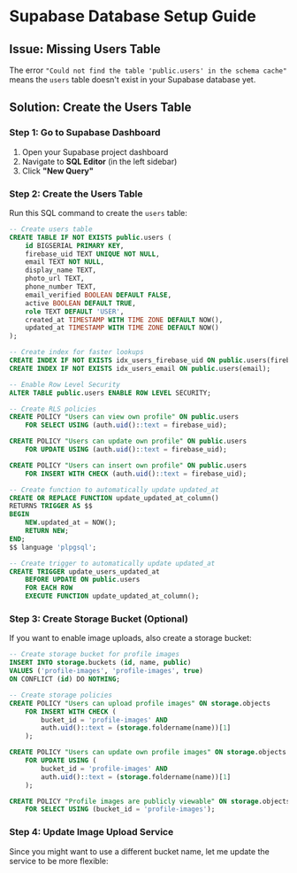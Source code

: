 # Supabase Database Setup Guide

## Issue: Missing Users Table

The error `"Could not find the table 'public.users' in the schema cache"` means the `users` table doesn't exist in your Supabase database yet.

## Solution: Create the Users Table

### Step 1: Go to Supabase Dashboard

1. Open your Supabase project dashboard
2. Navigate to **SQL Editor** (in the left sidebar)
3. Click **"New Query"**

### Step 2: Create the Users Table

Run this SQL command to create the `users` table:

```sql
-- Create users table
CREATE TABLE IF NOT EXISTS public.users (
    id BIGSERIAL PRIMARY KEY,
    firebase_uid TEXT UNIQUE NOT NULL,
    email TEXT NOT NULL,
    display_name TEXT,
    photo_url TEXT,
    phone_number TEXT,
    email_verified BOOLEAN DEFAULT FALSE,
    active BOOLEAN DEFAULT TRUE,
    role TEXT DEFAULT 'USER',
    created_at TIMESTAMP WITH TIME ZONE DEFAULT NOW(),
    updated_at TIMESTAMP WITH TIME ZONE DEFAULT NOW()
);

-- Create index for faster lookups
CREATE INDEX IF NOT EXISTS idx_users_firebase_uid ON public.users(firebase_uid);
CREATE INDEX IF NOT EXISTS idx_users_email ON public.users(email);

-- Enable Row Level Security
ALTER TABLE public.users ENABLE ROW LEVEL SECURITY;

-- Create RLS policies
CREATE POLICY "Users can view own profile" ON public.users
    FOR SELECT USING (auth.uid()::text = firebase_uid);

CREATE POLICY "Users can update own profile" ON public.users
    FOR UPDATE USING (auth.uid()::text = firebase_uid);

CREATE POLICY "Users can insert own profile" ON public.users
    FOR INSERT WITH CHECK (auth.uid()::text = firebase_uid);

-- Create function to automatically update updated_at
CREATE OR REPLACE FUNCTION update_updated_at_column()
RETURNS TRIGGER AS $$
BEGIN
    NEW.updated_at = NOW();
    RETURN NEW;
END;
$$ language 'plpgsql';

-- Create trigger to automatically update updated_at
CREATE TRIGGER update_users_updated_at 
    BEFORE UPDATE ON public.users 
    FOR EACH ROW 
    EXECUTE FUNCTION update_updated_at_column();
```

### Step 3: Create Storage Bucket (Optional)

If you want to enable image uploads, also create a storage bucket:

```sql
-- Create storage bucket for profile images
INSERT INTO storage.buckets (id, name, public)
VALUES ('profile-images', 'profile-images', true)
ON CONFLICT (id) DO NOTHING;

-- Create storage policies
CREATE POLICY "Users can upload profile images" ON storage.objects
    FOR INSERT WITH CHECK (
        bucket_id = 'profile-images' AND
        auth.uid()::text = (storage.foldername(name))[1]
    );

CREATE POLICY "Users can update own profile images" ON storage.objects
    FOR UPDATE USING (
        bucket_id = 'profile-images' AND
        auth.uid()::text = (storage.foldername(name))[1]
    );

CREATE POLICY "Profile images are publicly viewable" ON storage.objects
    FOR SELECT USING (bucket_id = 'profile-images');
```

### Step 4: Update Image Upload Service

Since you might want to use a different bucket name, let me update the service to be more flexible:
